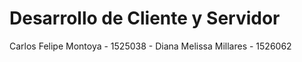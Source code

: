 # Desarrollo de Cliente y Servidor

Carlos Felipe Montoya - 1525038 - 
Diana Melissa Millares - 1526062

